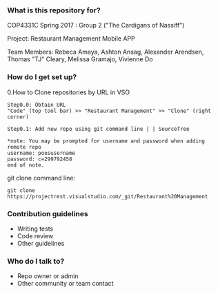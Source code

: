 ### What is this repository for? ###

COP4331C Spring 2017 : Group 2 ("The Cardigans of Nassiff")

Project: Restaurant Management Mobile APP

Team Members: Rebeca Amaya, Ashton Ansag,
Alexander Arendsen, Thomas "TJ" Cleary,
Melissa Gramajo, Vivienne Do

### How do I get set up? ###

0.How to Clone repositories by URL in VSO

    Step0.0: Obtain URL 
    "Code" (top tool bar) >> "Restaurant Management" >> "Clone" (right corner) 
    
    Step0.1: Add new repo using git command line | | SourceTree 
    
    *note: You may be prompted for username and password when adding remote repo
    username: poosusername
    password: c=299792458 
    end of note. 
    
git clone command line:

    git clone https://projectrest.visualstudio.com/_git/Restaurant%20Management

### Contribution guidelines ###

* Writing tests
* Code review
* Other guidelines

### Who do I talk to? ###

* Repo owner or admin
* Other community or team contact
